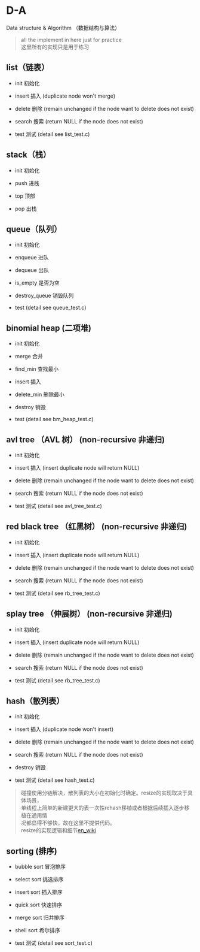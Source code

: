 # D-A
Data structure &amp; Algorithm （数据结构与算法）

>all the implement in here just for practice\
>这里所有的实现只是用于练习

## list（链表） 

- init 初始化

- insert 插入 (duplicate node won't merge)

- delete 删除 (remain unchanged if the node want to delete does not exist)

- search 搜索 (return NULL if the node does not exist)

- test 测试 (detail see list_test.c)

## stack（栈）

- init 初始化

- push 进栈

- top 顶部

- pop 出栈

## queue（队列）

- init 初始化

- enqueue 进队

- dequeue 出队

- is_empty 是否为空

- destroy_queue 销毁队列

- test (detail see queue_test.c)

## binomial heap (二项堆)

- init 初始化

- merge 合并

- find_min 查找最小

- insert 插入

- delete_min 删除最小

- destroy 销毁

- test (detail see bm_heap_test.c)

## avl tree （AVL 树） (non-recursive 非递归)

- init 初始化

- insert 插入 (insert duplicate node will return NULL)

- delete 删除 (remain unchanged if the node want to delete does not exist)

- search 搜索 (return NULL if the node does not exist)

- test 测试 (detail see avl_tree_test.c)

## red black tree （红黑树） (non-recursive 非递归)

- init 初始化

- insert 插入 (insert duplicate node will return NULL)

- delete 删除 (remain unchanged if the node want to delete does not exist)

- search 搜索 (return NULL if the node does not exist)

- test 测试 (detail see rb_tree_test.c)

## splay tree （伸展树） (non-recursive 非递归)

- init 初始化

- insert 插入 (insert duplicate node will return NULL)

- delete 删除 (remain unchanged if the node want to delete does not exist)

- search 搜索 (return NULL if the node does not exist)

- test 测试 (detail see rb_tree_test.c)

## hash（散列表）

- init 初始化

- insert 插入 (duplicate node won't insert)

- delete 删除 (remain unchanged if the node want to delete does not exist)

- search 搜索 (return NULL if the node does not exist)

- destroy 销毁

- test 测试 (detail see hash_test.c)

>碰撞使用分链解决，散列表的大小在初始化时确定。resize的实现取决于具体场景，\
>单线程上简单的新建更大的表一次性rehash移植或者根据后续插入逐步移植在通用情\
>况都显得不够快，故在这里不提供代码。\
>resize的实现逻辑和细节[en_wiki](https://en.wikipedia.org/wiki/Hash_table#Dynamic_resizing)

## sorting (排序)

- bubble sort 冒泡排序

- select sort 挑选排序

- insert sort 插入排序

- quick sort 快速排序

- merge sort 归并排序

- shell sort 希尔排序

- test 测试 (detail see sort_test.c)
